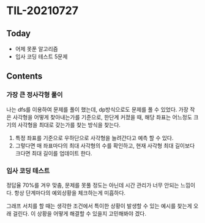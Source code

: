# TIL-20210727

## Today

- 어제 못푼 알고리즘
- 입사 코딩 테스트 5문제

## Contents

### 가장 큰 정사각형 풀이

나는 dfs를 이용하여 문제를 풀이 했는데, dp방식으로도 문제를 풀 수 있었다.
가장 작은 사각형을 어떻게 찾아내는가를 기준으로, 한단계 커졌을 때, 해당 좌표는 어느정도 크기의 사각형을 최대로 갖는가를 찾는 방식을 찾는다.

1. 특정 좌표를 기준으로 우하단으로 사각형을 늘려간다고 예측 할 수 있다.
2. 그렇다면 매 좌표마다의 최대 사각형의 수를 확인하고, 현재 사각형 최대 길이보다 크다면 최대 길이를 업데이트 한다.

### 입사 코딩 테스트

정답율 70%를 겨우 맞춤, 문제를 못풀 정도는 아닌데 시간 관리가 너무 안되는 느낌이다.
항상 단계마다의 예외상황을 체크하는게 미흡하다.

그래프 서치를 할 때는 생각한 조건에서 특이한 상황이 발생할 수 있는 예시를 찾는게 오래 걸린다.
이 상황을 어떻게 해결할 수 있을지 고민해봐야 겠다.
